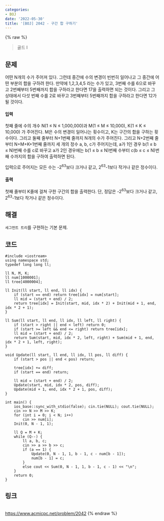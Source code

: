 ```yaml
---
categories:
- BOJ
date: '2022-05-30'
title: '[BOJ] 2042 - 구간 합 구하기'
---
```


{% raw %}
> 골드 I<br>

## 문제
어떤 N개의 수가 주어져 있다. 그런데 중간에 수의 변경이 빈번히 일어나고 그 중간에 어떤 부분의 합을 구하려 한다. 만약에 1,2,3,4,5 라는 수가 있고, 3번째 수를 6으로 바꾸고 2번째부터 5번째까지 합을 구하라고 한다면 17을 출력하면 되는 것이다. 그리고 그 상태에서 다섯 번째 수를 2로 바꾸고 3번째부터 5번째까지 합을 구하라고 한다면 12가 될 것이다.

#### 입력
첫째 줄에 수의 개수 N(1 ≤ N ≤ 1,000,000)과 M(1 ≤ M ≤ 10,000), K(1 ≤ K ≤ 10,000) 가 주어진다. M은 수의 변경이 일어나는 횟수이고, K는 구간의 합을 구하는 횟수이다. 그리고 둘째 줄부터 N+1번째 줄까지 N개의 수가 주어진다. 그리고 N+2번째 줄부터 N+M+K+1번째 줄까지 세 개의 정수 a, b, c가 주어지는데, a가 1인 경우 b(1 ≤ b ≤ N)번째 수를 c로 바꾸고 a가 2인 경우에는 b(1 ≤ b ≤ N)번째 수부터 c(b ≤ c ≤ N)번째 수까지의 합을 구하여 출력하면 된다.

입력으로 주어지는 모든 수는 -2<sup>63</sup>보다 크거나 같고, 2<sup>63</sup>-1보다 작거나 같은 정수이다.

#### 출력
첫째 줄부터 K줄에 걸쳐 구한 구간의 합을 출력한다. 단, 정답은 -2<sup>63</sup>보다 크거나 같고, 2<sup>63</sup>-1보다 작거나 같은 정수이다.

## 해결
`세그먼트 트리`를 구현하는 기본 문제.

## 코드
```
#include <iostream>
using namespace std;
typedef long long ll;

ll N, M, K;
ll num[1000001];
ll tree[4000004];

ll Init(ll start, ll end, ll idx) {
	if (start == end) return tree[idx] = num[start];
	ll mid = (start + end) / 2;
	return tree[idx] = Init(start, mid, idx * 2) + Init(mid + 1, end, idx * 2 + 1);
}

ll Sum(ll start, ll end, ll idx, ll left, ll right) {
	if (start > right || end < left) return 0;
	if (start >= left && end <= right) return tree[idx];
	ll mid = (start + end) / 2;
	return Sum(start, mid, idx * 2, left, right) + Sum(mid + 1, end, idx * 2 + 1, left, right);
}

void Update(ll start, ll end, ll idx, ll pos, ll diff) {
	if (start > pos || end < pos) return;

	tree[idx] += diff;
	if (start == end) return;

	ll mid = (start + end) / 2;
	Update(start, mid, idx * 2, pos, diff);
	Update(mid + 1, end, idx * 2 + 1, pos, diff);
}

int main() {
	ios_base::sync_with_stdio(false); cin.tie(NULL); cout.tie(NULL);
	cin >> N >> M >> K;
	for (int i = 0; i < N; i++)
		cin >> num[i];
	Init(0, N - 1, 1);

	ll Q = M + K;
	while (Q--) {
		ll a, b, c;
		cin >> a >> b >> c;
		if (a == 1) {
			Update(0, N - 1, 1, b - 1, c - num[b - 1]);
			num[b - 1] = c;
		}
		else cout << Sum(0, N - 1, 1, b - 1, c - 1) << "\n";
	}
	return 0;
}
```

## 링크
<br>https://www.acmicpc.net/problem/2042
{% endraw %}
